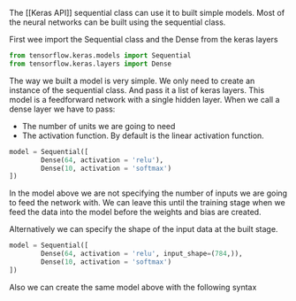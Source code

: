 The [[Keras API]] sequential class can use it to built simple models. 
Most of the neural networks can be built using the sequential class.

First wee import the Sequential class and the Dense from the keras layers 
```Python
from tensorflow.keras.models import Sequential
from tensorflow.keras.layers import Dense
```

The way we built a model is very simple. We only need to create an instance of the sequential class. And pass it a list of keras layers. This model is a feedforward network with a single hidden layer. When we call a dense layer we have to pass:
- The number of units we are going to need
- The activation function. By default is the linear activation function.

```Python
model = Sequential([
		Dense(64, activation = 'relu'),
		Dense(10, activation = 'softmax')
])
```
In the model above we are not specifying the number of inputs we are going to feed the network with. We can leave this until the training stage when we feed the data into the model before the weights and bias are created.

Alternatively we can specify the shape of the input data at the built stage.
```Python
model = Sequential([
		Dense(64, activation = 'relu', input_shape=(784,)),
		Dense(10, activation = 'softmax')
])

```

Also we can create the same model above with the following syntax
```Python

```